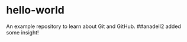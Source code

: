 # hello-world

An example repository to learn about Git and GitHub. 
##anadell2 added some insight!

